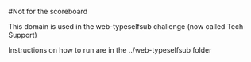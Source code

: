 #Not for the scoreboard

This domain is used in the web-typeselfsub challenge (now called Tech Support)

Instructions on how to run are in the ../web-typeselfsub folder
